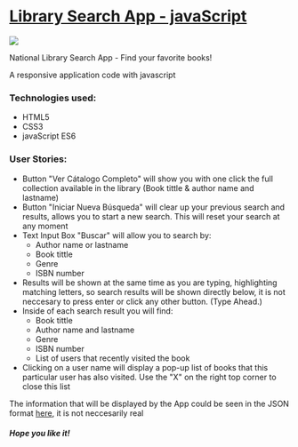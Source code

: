 <h1><a href="https://elena-in-code.github.io/Book-Search-App/"><strong>Library Search App - javaScript</strong></a></h1>
<img src="https://user-images.githubusercontent.com/30567608/30784493-4402a2e0-a156-11e7-863d-bf707f4c058b.PNG">
<p>National Library Search App - Find your favorite books!</p>
<p>A responsive application code with javascript</p>

<h3>Technologies used: </h3>
<ul>
	<li>HTML5</li>
	<li>CSS3</li>
	<li>javaScript ES6</li>
</ul>
<h3>User Stories: </h3>
<ul>
	<li>Button "Ver Cátalogo Completo" will show you with one click the full collection available in the library (Book tittle & author name and lastname)</li>
	<li>Button "Iniciar Nueva Búsqueda" will clear up your previous search and results, allows you to start a new search. This will reset your search at any moment</li>
  <li>Text Input Box "Buscar" will allow you to search by:
    <ul>
      <li>Author name or lastname</li>
      <li>Book tittle</li>
      <li>Genre</li>
      <li>ISBN number</li>
    </ul>
  </li>
  <li>Results will be shown at the same time as you are typing, highlighting matching letters, so search results will be shown directly below, it is not neccesary to press enter or click any other button. (Type Ahead.)</li>
  <li>Inside of each search result you will find:
    <ul>
      <li>Book tittle</li>
      <li>Author name and lastname</li>
      <li>Genre</li>
      <li>ISBN number</li>
      <li>List of users that recently visited the book</li>
    </ul>
  </li>
  <li>Clicking on a user name will display a pop-up list of books that this particular user has also visited. Use the "X" on the right top corner to close this list</li>
</ul>
<p>The information that will be displayed by the App could be seen in the JSON format <a href="https://gist.githubusercontent.com/finizen/6f5d574cec11112342c552fe6fa64a8a/raw/4cf357afb82e6baae7fd06c5a7c3990d1c0977f6/booksV1.json">here</a>, it is not neccesarily real</p>

<h5>Hope you like it!</h5>
